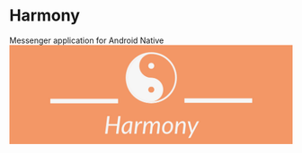 # Harmony
Messenger application for Android Native
![alt text](https://github.com/AntonRolin/Harmony/blob/master/app/src/main/res/drawable/logo.png)
